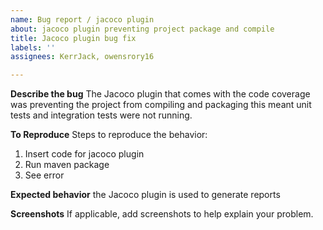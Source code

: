 ```yaml
---
name: Bug report / jacoco plugin
about: jacoco plugin preventing project package and compile
title: Jacoco plugin bug fix
labels: ''
assignees: KerrJack, owensrory16

---
```


**Describe the bug**
The Jacoco plugin that comes with the code coverage was preventing the project from compiling and packaging this meant unit tests and integration tests were not running.

**To Reproduce**
Steps to reproduce the behavior:
1. Insert code for jacoco plugin
2. Run maven package
3. See error

**Expected behavior**
the Jacoco plugin is used to generate reports

**Screenshots**
If applicable, add screenshots to help explain your problem.
